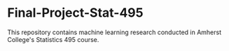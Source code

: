 # Final-Project-Stat-495
This repository contains machine learning research conducted in Amherst College's Statistics 495 course.
